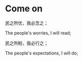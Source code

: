 # Come on
<!--
**LinXiaoTao/LinXiaoTao** is a ✨ _special_ ✨ repository because its `README.md` (this file) appears on your GitHub profile.
-->

民之所忧，我必念之；

The people's worries, I will read;

民之所盼，我必行之；

The people's expectations, I will do;
